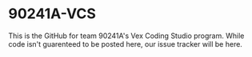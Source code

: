 # 90241A-VCS

This is the GitHub for team 90241A's Vex Coding Studio program. While code isn't guarenteed to be posted here, 
our issue tracker will be here. 
